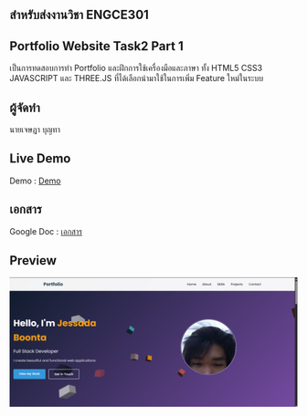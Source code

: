 ## สำหรับส่งงานวิชา ENGCE301

## Portfolio Website Task2 Part 1
เป็นการทดสอบการทำ Portfolio และฝึกการใช้เครื่องมือและภาษา ทั้ง HTML5 CSS3 JAVASCRIPT และ THREE.JS ที่ได้เลือกนำมาใช้ในการเพิ่ม Feature ใหม่ในระบบ

## ผู้จัดทำ
 นายเจษฎา บุญทา

## Live Demo 
Demo : [Demo](https://jessadaid.github.io/portfolio-website/)

## เอกสาร
Google Doc : [เอกสาร](https://docs.google.com/document/d/1KU5EOzBs4mhbGdfrfggtdMAOvCpQbeYYdSfqkv3_JPA/edit?tab=t.0)

## Preview
![Preview img](./images/portfolio.png)
